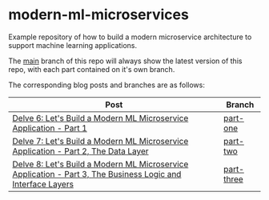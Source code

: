# modern-ml-microservices
Example repository of how to build a modern microservice architecture to support machine learning applications.

The [main](https://github.com/DataDelver/modern-ml-microservices) branch of this repo will always show the latest version of this repo, with each part contained on it's own branch.

The corresponding blog posts and branches are as follows:

| Post | Branch |
| ----------- | ----------- |
| [Delve 6: Let's Build a Modern ML Microservice Application - Part 1](https://www.datadelver.com/software%20engineering/2025/01/26/ml-micro-part-one.html) | [part-one](https://github.com/DataDelver/modern-ml-microservices/tree/part-one) |
| [Delve 7: Let's Build a Modern ML Microservice Application - Part 2, The Data Layer](https://www.datadelver.com/software%20engineering/2025/02/05/ml-micro-part-two.html) | [part-two](https://github.com/DataDelver/modern-ml-microservices/tree/part-two) |
| [Delve 8: Let's Build a Modern ML Microservice Application - Part 3, The Business Logic and Interface Layers](https://www.datadelver.com/software%20engineering/2025/02/16/ml-micro-part-three.html) | [part-three](https://github.com/DataDelver/modern-ml-microservices/tree/part-three) |